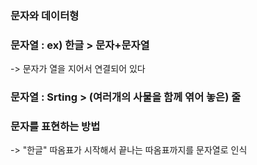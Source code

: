 ### 문자와 데이터형

### 문자열 : ex) 한글 > 문자+문자열

-> 문자가 열을 지어서 연결되어 있다

### 문자열 : Srting > (여러개의 사물을 함께 엮어 놓은) 줄

### 문자를 표현하는 방법

-> "한글" 따옴표가 시작해서 끝나는 따옴표까지를 문자열로 인식
